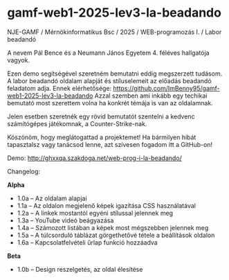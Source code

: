 # gamf-web1-2025-lev3-la-beadando

NJE-GAMF / Mérnökinformatikus Bsc / 2025 / WEB-programozás I. / Labor beadandó

A nevem Pál Bence és a Neumann János Egyetem 4. féléves hallgatója vagyok.

Ezen demo segítségével szeretném bemutatni eddig megszerzett tudásom.
A labor beadandó oldalam alapját és stíluselemeit az előadás beadandó feladatom adja.
Ennek elérhetősége: https://github.com/ImBenny95/gamf-web1-2025-lev3-la-beadando
Azzal szemben ami inkább egy techikai bemutató most szerettem volna ha konkrét témája is van az oldalamnak.

Jelen esetben szeretnék egy rövid bemutatót szentelni a kedvenc számítógépes játékomnak, a Counter-Strike-nak.

Köszönöm, hogy meglátogattad a projektemet! Ha bármilyen hibát tapasztalsz vagy tanácsod lenne,
azt szívesen fogadom itt a GitHub-on!

Demo: http://ghxxqa.szakdoga.net/web-prog-i-la-beadando/

Changelog:

**Alpha**

- 1.0a – Az oldalam alapjai
- 1.1a – Az oldalon megjelenő képek igazítása CSS használatával
- 1.2a – A linkek mostantól egyéni stílussal jelennek meg
- 1.3a – YouTube videó beágyazása
- 1.4a – Számozott listában a képek most mégszebben jelennek meg
- 1.5a – A túlcsorduló táblázat görgethetővé tétele a beállítások oldalon
- 1.6a – Kapcsolatfelvételi űrlap funkció hozzáadva

**Beta**

- 1.0b – Design reszelgetés, az oldal élesítése